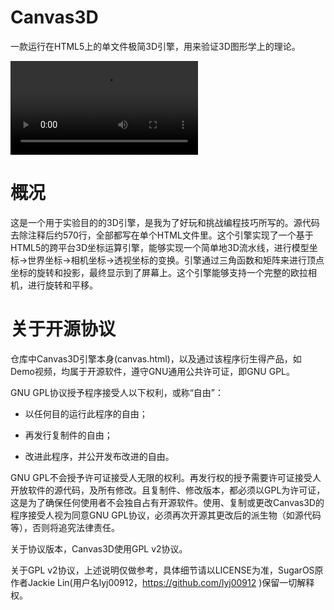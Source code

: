 # Canvas3D

一款运行在HTML5上的单文件极简3D引擎，用来验证3D图形学上的理论。

<video src="D:\Projects\Canvas3D\demo.mp4"></video>

# 概况

这是一个用于实验目的的3D引擎，是我为了好玩和挑战编程技巧所写的。源代码去除注释后约570行，全部都写在单个HTML文件里。这个引擎实现了一个基于HTML5的跨平台3D坐标运算引擎，能够实现一个简单地3D流水线，进行模型坐标->世界坐标->相机坐标->透视坐标的变换。引擎通过三角函数和矩阵来进行顶点坐标的旋转和投影，最终显示到了屏幕上。这个引擎能够支持一个完整的欧拉相机，进行旋转和平移。

# 关于开源协议

仓库中Canvas3D引擎本身(canvas.html)，以及通过该程序衍生得产品，如Demo视频，均属于开源软件，遵守GNU通用公共许可证，即GNU GPL。

GNU GPL协议授予程序接受人以下权利，或称“自由”：

- 以任何目的运行此程序的自由；

- 再发行复制件的自由；

- 改进此程序，并公开发布改进的自由。

GNU GPL不会授予许可证接受人无限的权利。再发行权的授予需要许可证接受人开放软件的源代码，及所有修改。且复制件、修改版本，都必须以GPL为许可证，这是为了确保任何使用者不会独自占有开源软件。使用、复制或更改Canvas3D的程序接受人视为同意GNU GPL协议，必须再次开源其更改后的派生物（如源代码等），否则将追究法律责任。

关于协议版本，Canvas3D使用GPL v2协议。

关于GPL v2协议，上述说明仅做参考，具体细节请以LICENSE为准，SugarOS原作者Jackie Lin(用户名lyj00912，<https://github.com/lyj00912> )保留一切解释权。